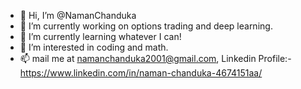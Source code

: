 <!--
**NamanChanduka/NamanChanduka** is a ✨ _special_ ✨ repository because its `README.md` (this file) appears on your GitHub profile.

Here are some ideas to get you started:
-->

- 👋 Hi, I’m @NamanChanduka
- 🔭 I’m currently working on options trading and deep learning.
- 🌱 I’m currently learning whatever I can!
- 👀 I’m interested in coding and math.
- 📫 mail me at namanchanduka2001@gmail.com, Linkedin Profile:- https://www.linkedin.com/in/naman-chanduka-4674151aa/
